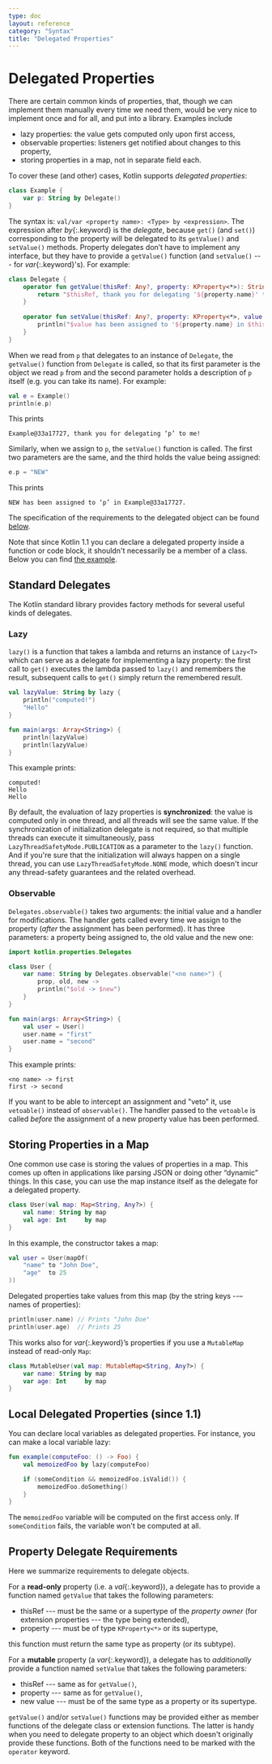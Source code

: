 ```yaml
---
type: doc
layout: reference
category: "Syntax"
title: "Delegated Properties"
---
```


# Delegated Properties

There are certain common kinds of properties, that, though we can implement them manually every time we need them, 
would be very nice to implement once and for all, and put into a library. Examples include

* lazy properties: the value gets computed only upon first access,
* observable properties: listeners get notified about changes to this property,
* storing properties in a map, not in separate field each.

To cover these (and other) cases, Kotlin supports _delegated properties_:

``` kotlin
class Example {
    var p: String by Delegate()
}
```

The syntax is: `val/var <property name>: <Type> by <expression>`. The expression after *by*{:.keyword} is the _delegate_, 
because `get()` (and `set()`) corresponding to the property will be delegated to its `getValue()` and `setValue()` methods.
Property delegates don’t have to implement any interface, but they have to provide a `getValue()` function (and `setValue()` --- for *var*{:.keyword}'s).
For example:

``` kotlin
class Delegate {
    operator fun getValue(thisRef: Any?, property: KProperty<*>): String {
        return "$thisRef, thank you for delegating '${property.name}' to me!"
    }
 
    operator fun setValue(thisRef: Any?, property: KProperty<*>, value: String) {
        println("$value has been assigned to '${property.name} in $thisRef.'")
    }
}
```

When we read from `p` that delegates to an instance of `Delegate`, the `getValue()` function from `Delegate` is called,
so that its first parameter is the object we read `p` from and the second parameter holds a description of `p` itself 
(e.g. you can take its name). For example:

``` kotlin
val e = Example()
println(e.p)
```

This prints 

```
Example@33a17727, thank you for delegating ‘p’ to me!
```
 
Similarly, when we assign to `p`, the `setValue()` function is called. The first two parameters are the same, and the third holds the value being assigned:

``` kotlin
e.p = "NEW"
```

This prints
 
```
NEW has been assigned to ‘p’ in Example@33a17727.
```

The specification of the requirements to the delegated object can be found [below](delegated-properties.html#property-delegate-requirements).

Note that since Kotlin 1.1 you can declare a delegated property inside a function or code block, it shouldn't necessarily be a member of a class.
Below you can find [the example](delegated-properties.html#local-delegated-properties-since-11).

## Standard Delegates

The Kotlin standard library provides factory methods for several useful kinds of delegates.

### Lazy

`lazy()` is a function that takes a lambda and returns an instance of `Lazy<T>` which can serve as a delegate for implementing a lazy property:
the first call to `get()` executes the lambda passed to `lazy()` and remembers the result, 
subsequent calls to `get()` simply return the remembered result. 


``` kotlin
val lazyValue: String by lazy {
    println("computed!")
    "Hello"
}

fun main(args: Array<String>) {
    println(lazyValue)
    println(lazyValue)
}
```

This example prints:

```
computed!
Hello
Hello
```

By default, the evaluation of lazy properties is **synchronized**: the value is computed only in one thread, and all threads
will see the same value. If the synchronization of initialization delegate is not required, so that multiple threads
can execute it simultaneously, pass `LazyThreadSafetyMode.PUBLICATION` as a parameter to the `lazy()` function. 
And if you're sure that the initialization will always happen on a single thread, you can use `LazyThreadSafetyMode.NONE` mode, 
which doesn't incur any thread-safety guarantees and the related overhead.


### Observable

`Delegates.observable()` takes two arguments: the initial value and a handler for modifications.
The handler gets called every time we assign to the property (_after_ the assignment has been performed). It has three
parameters: a property being assigned to, the old value and the new one:

``` kotlin
import kotlin.properties.Delegates

class User {
    var name: String by Delegates.observable("<no name>") {
        prop, old, new ->
        println("$old -> $new")
    }
}

fun main(args: Array<String>) {
    val user = User()
    user.name = "first"
    user.name = "second"
}
```

This example prints:

```
<no name> -> first
first -> second
```

If you want to be able to intercept an assignment and "veto" it, use `vetoable()` instead of `observable()`.
The handler passed to the `vetoable` is called _before_ the assignment of a new property value has been performed.

## Storing Properties in a Map

One common use case is storing the values of properties in a map.
This comes up often in applications like parsing JSON or doing other “dynamic” things.
In this case, you can use the map instance itself as the delegate for a delegated property.

``` kotlin
class User(val map: Map<String, Any?>) {
    val name: String by map
    val age: Int     by map
}
```

In this example, the constructor takes a map:

``` kotlin
val user = User(mapOf(
    "name" to "John Doe",
    "age"  to 25
))
```

Delegated properties take values from this map (by the string keys --– names of properties):


``` kotlin
println(user.name) // Prints "John Doe"
println(user.age)  // Prints 25
```

This works also for *var*{:.keyword}’s properties if you use a `MutableMap` instead of read-only `Map`:

``` kotlin
class MutableUser(val map: MutableMap<String, Any?>) {
    var name: String by map
    var age: Int     by map
}
```

## Local Delegated Properties (since 1.1)

You can declare local variables as delegated properties.
For instance, you can make a local variable lazy:

``` kotlin
fun example(computeFoo: () -> Foo) {
    val memoizedFoo by lazy(computeFoo)

    if (someCondition && memoizedFoo.isValid()) {
        memoizedFoo.doSomething()
    }
}
```

The `memoizedFoo` variable will be computed on the first access only.
If `someCondition` fails, the variable won't be computed at all.

## Property Delegate Requirements

Here we summarize requirements to delegate objects. 

For a **read-only** property (i.e. a *val*{:.keyword}), a delegate has to provide a function named `getValue` that takes the following parameters:

* thisRef --- must be the same or a supertype of the _property owner_ (for extension properties --- the type being extended),
* property --- must be of type `KProperty<*>` or its supertype,
 
this function must return the same type as property (or its subtype).

For a **mutable** property (a *var*{:.keyword}), a delegate has to _additionally_ provide a function named `setValue` that takes the following parameters:
 
* thisRef --- same as for `getValue()`,
* property --- same as for `getValue()`,
* new value --- must be of the same type as a property or its supertype.
 
`getValue()` and/or `setValue()` functions may be provided either as member functions of the delegate class or extension functions.
The latter is handy when you need to delegate property to an object which doesn't originally provide these functions.
Both of the functions need to be marked with the `operator` keyword.

